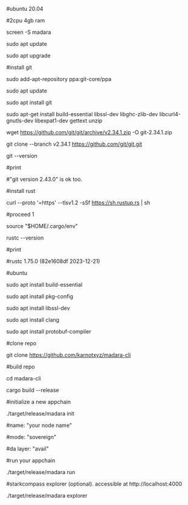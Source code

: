 
#ubuntu 20.04

#2cpu 4gb ram


screen -S madara

sudo apt update

sudo apt upgrade



#install git

sudo add-apt-repository ppa:git-core/ppa

sudo apt update

sudo apt install git

sudo apt-get install build-essential libssl-dev libghc-zlib-dev libcurl4-gnutls-dev libexpat1-dev gettext unzip

wget https://github.com/git/git/archive/v2.34.1.zip -O git-2.34.1.zip

git clone --branch v2.34.1 https://github.com/git/git.git

git --version



#print

#"git version 2.43.0" is ok too.



#install rust

curl --proto '=https' --tlsv1.2 -sSf https://sh.rustup.rs | sh

#proceed 1

source "$HOME/.cargo/env"

rustc --version

#print

#rustc 1.75.0 (82e1608df 2023-12-21)


#ubuntu

sudo apt install build-essential

sudo apt install pkg-config

sudo apt install libssl-dev

sudo apt install clang

sudo apt install protobuf-compiler



#clone repo

git clone https://github.com/karnotxyz/madara-cli


#build repo

cd madara-cli

cargo build --release

#initialize a new appchain

./target/release/madara init

#name: "your node name"

#mode: "sovereign"

#da layer: "avail"


#run your appchain

./target/release/madara run


#starkcompass explorer (optional). accessible at http://localhost:4000

./target/release/madara explorer

